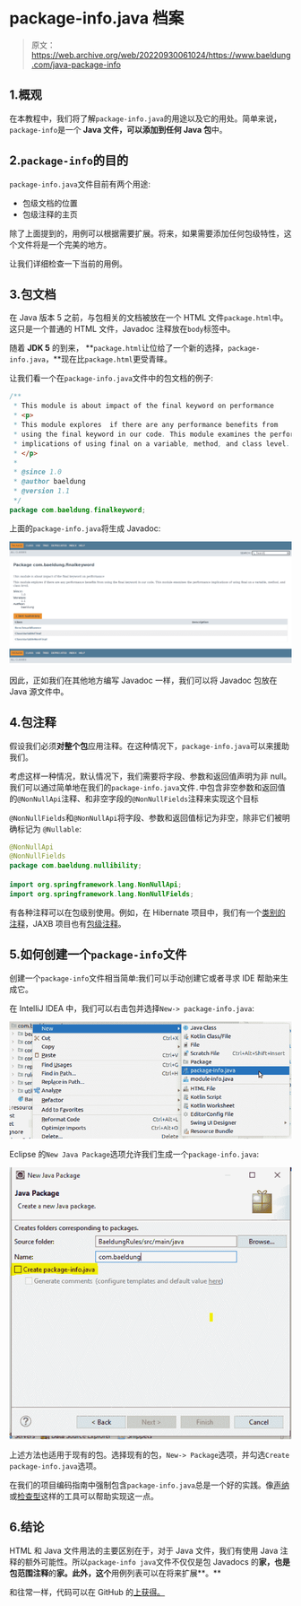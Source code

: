 # package-info.java 档案

> 原文：<https://web.archive.org/web/20220930061024/https://www.baeldung.com/java-package-info>

## 1.概观

在本教程中，我们将了解`package-info.java`的用途以及它的用处。简单来说，`package-info`是一个 **Java 文件，可以添加到任何 Java 包**中。

## 2.`package-info`的目的

`package-info.java`文件目前有两个用途:

*   包级文档的位置
*   包级注释的主页

除了上面提到的，用例可以根据需要扩展。将来，如果需要添加任何包级特性，这个文件将是一个完美的地方。

让我们详细检查一下当前的用例。

## 3.包文档

在 Java 版本 5 之前，与包相关的文档被放在一个 HTML 文件`package.html`中。这只是一个普通的 HTML 文件，Javadoc 注释放在`body`标签中。

随着 **JDK 5** 的到来， **`package.html`让位给了一个新的选择，`package-info.java`，**现在比`package.html`更受青睐。

让我们看一个在`package-info.java`文件中的包文档的例子:

```java
/**
 * This module is about impact of the final keyword on performance
 * <p>
 * This module explores  if there are any performance benefits from
 * using the final keyword in our code. This module examines the performance
 * implications of using final on a variable, method, and class level.
 * </p>
 *
 * @since 1.0
 * @author baeldung
 * @version 1.1
 */
package com.baeldung.finalkeyword;
```

上面的`package-info.java`将生成 Javadoc:

[![](img/6847c7a83c89392480d8ae786fc372e5.png)](/web/20220523132711/https://www.baeldung.com/wp-content/uploads/2021/04/PackageJavadoc-1.png)

因此，正如我们在其他地方编写 Javadoc 一样，我们可以将 Javadoc 包放在 Java 源文件中。

## 4.包注释

假设我们必须**对整个包**应用注释。在这种情况下，`package-info.java`可以来援助我们。

考虑这样一种情况，默认情况下，我们需要将字段、参数和返回值声明为非 null。我们可以通过简单地在我们的`package-info.java`文件`.`中包含非空参数和返回值的`@NonNullApi`注释、和非空字段的`@NonNullFields`注释来实现这个目标

`@NonNullFields`和`@NonNullApi`将字段、参数和返回值标记为非空，除非它们被明确标记为 `@Nullable`:

```java
@NonNullApi
@NonNullFields
package com.baeldung.nullibility;

import org.springframework.lang.NonNullApi;
import org.springframework.lang.NonNullFields;
```

有各种注释可以在包级别使用。例如，在 Hibernate 项目中，我们有一个[类别的注释](https://web.archive.org/web/20220523132711/https://docs.jboss.org/hibernate/orm/6.0/javadocs/org/hibernate/annotations/package-summary.html)，JAXB 项目也有[包级注释](https://web.archive.org/web/20220523132711/https://docs.oracle.com/javase/8/docs/api/javax/xml/bind/annotation/package-summary.html)。

## 5.如何创建一个`package-info`文件

创建一个`package-info`文件相当简单:我们可以手动创建它或者寻求 IDE 帮助来生成它。

在 IntelliJ IDEA 中，我们可以右击包并选择`New-> package-info.java`:

[![](img/60743bae5a1a39537e50556f9b60a33e.png)](/web/20220523132711/https://www.baeldung.com/wp-content/uploads/2021/04/Screenshot-from-2021-04-05-11-21-15.png)

Eclipse 的`New Java Package`选项允许我们生成一个`package-info.java`:

[![](img/19e14c3c595b42e4efb011b2d380b577.png)](/web/20220523132711/https://www.baeldung.com/wp-content/uploads/2021/04/PackageInfo.png)

上述方法也适用于现有的包。选择现有的包，`New-> Package`选项，并勾选`Create package-info.java`选项。

在我们的项目编码指南中强制包含`package-info.java`总是一个好的实践。像[声纳](https://web.archive.org/web/20220523132711/https://rules.sonarsource.com/java/tag/convention/RSPEC-1228)或[检查型](https://web.archive.org/web/20220523132711/https://checkstyle.sourceforge.io/config_javadoc.html#JavadocPackage)这样的工具可以帮助实现这一点。

## 6.结论

HTML 和 Java 文件用法的主要区别在于，对于 Java 文件，我们有使用 Java 注释的额外可能性。所以`package-info java`文件不仅仅是包 Javadocs 的**家，也是包范围注释**的**家。此外，这个**用例列表可以在将来扩展**。**

和往常一样，代码可以在 GitHub 的[上获得。](https://web.archive.org/web/20220523132711/https://github.com/eugenp/tutorials/tree/master/core-java-modules/core-java-lang-4)